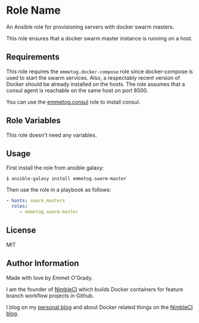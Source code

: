 Role Name
=========

An Ansible role for provisioning servers with docker swarm masters.

This role ensures that a docker swarm master instance is running on a host.

Requirements
------------

This role requires the `emmetog.docker-compose` role since docker-compose is used to start the swarm services.
Also, a respectably recent version of Docker should be already installed on the hosts.
The role assumes that a consul agent is reachable on the same host on port 8500.

You can use the [emmetog.consul](https://galaxy.ansible.com/emmetog/consul/) role to install consul.

Role Variables
--------------

This role doesn't need any variables.

Usage
-----

First install the role from ansible galaxy:
```
$ ansible-galaxy install emmetog.swarm-master
```

Then use the role in a playbook as follows:
```yml
- hosts: swarm_masters
  roles:
     - emmetog.swarm-master
```

License
-------

MIT

Author Information
------------------

Made with love by Emmet O'Grady.

I am the founder of [NimbleCI](https://nimbleci.com) which builds Docker containers for feature branch workflow projects in Github.

I blog on my [personal blog](http://blog.emmetogrady.com) and about Docker related things on the [NimbleCI blog](http://blog.nimbleci.com).